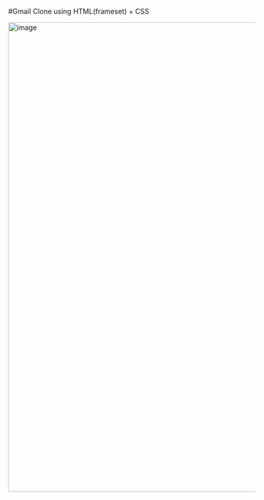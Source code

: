 #Gmail Clone using HTML(frameset) + CSS

<img width="957" alt="image" src="https://user-images.githubusercontent.com/43242236/184634068-408b5f9e-9423-4f22-a3e0-86674ffa5629.png">
